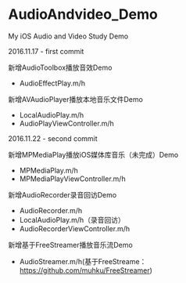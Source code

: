 # AudioAndvideo_Demo
My iOS Audio and Video Study Demo

2016.11.17 - first commit 

新增AudioToolbox播放音效Demo
- AudioEffectPlay.m/h

新增AVAudioPlayer播放本地音乐文件Demo 
- LocalAudioPlay.m/h
- AudioPlayViewController.m/h

2016.11.22 - second commit 

新增MPMediaPlay播放iOS媒体库音乐（未完成）Demo
- MPMediaPlay.m/h
- MPMediaPlayViewController.m/h

新增AudioRecorder录音回访Demo
- AudioRecorder.m/h
- LocalAudioPlay.m/h（录音回访）
- AudioRecorderViewController.m/h

新增基于FreeStreamer播放音乐流Demo
- AudioStreamer.m/h(基于FreeStreame：https://github.com/muhku/FreeStreamer)

